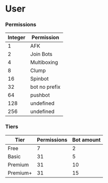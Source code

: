 # User

### Permissions

| Integer | Permission    |
| ------- | ------------- |
| 1       | AFK           |
| 2       | Join Bots     |
| 4       | Multiboxing   |
| 8       | Clump         |
| 16      | Spinbot       |
| 32      | bot no prefix |
| 64      | pushbot       |
| 128     | undefined     |
| 256     | undefined     |

### Tiers

| Tier     | Permissions | Bot amount |
| -------- | ----------- | ---------- |
| Free     | 7           | 2          |
| Basic    | 31          | 5          |
| Premium  | 31          | 10         |
| Premium+ | 31          | 15         |
